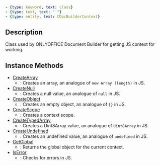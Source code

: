 ```yml signature
- {type: keyword, text: class}
- {type: text, text: " "}
- {type: entity, text: CDocBuilderContext}
```

## Description

Class used by ONLYOFFICE Document Builder for getting JS context for working.

## Instance Methods

<references>

- [CreateArray](CreateArray/index.md)
  - : Creates an array, an analogue of `new Array (length)` in JS.
- [CreateNull](CreateNull/index.md)
  - : Creates a null value, an analogue of `null` in JS.
- [CreateObject](CreateObject/index.md)
  - : Creates an empty object, an analogue of `{}` in JS.
- [CreateScope](CreateScope/index.md)
  - : Creates a context scope.
- [CreateTypedArray](CreateTypedArray/index.md)
  - : Creates a Uint8Array value, an analogue of `Uint8Array` in JS.
- [CreateUndefined](CreateUndefined/index.md)
  - : Creates an undefined value, an analogue of `undefined` in JS.
- [GetGlobal](GetGlobal/index.md)
  - : Returns the global object for the current context.
- [IsError](IsError/index.md)
  - : Checks for errors in JS.

</references>
